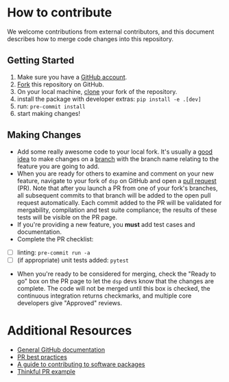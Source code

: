 # How to contribute

We welcome contributions from external contributors, and this document
describes how to merge code changes into this repository. 

## Getting Started
1. Make sure you have a [GitHub account](https://github.com/signup/free).
1. [Fork](https://help.github.com/articles/fork-a-repo/) this repository on GitHub.
1. On your local machine, [clone](https://help.github.com/articles/cloning-a-repository/) your fork of the repository.
1. install the package with developer extras: `pip install -e .[dev]`
1. run: `pre-commit install`
1. start making changes!

## Making Changes
* Add some really awesome code to your local fork.  It's usually a [good idea](http://blog.jasonmeridth.com/posts/do-not-issue-pull-requests-from-your-master-branch/) to make changes on a [branch](https://help.github.com/articles/creating-and-deleting-branches-within-your-repository/) with the branch name relating to the feature you are going to add.
* When you are ready for others to examine and comment on your new feature, navigate to your fork of `dsp` on GitHub and open a [pull request](https://help.github.com/articles/using-pull-requests/) (PR). Note that after you launch a PR from one of your fork's branches, all subsequent commits to that branch will be added to the open pull request automatically.  Each commit added to the PR will be validated for mergability, compilation and test suite compliance; the results of these tests will be visible on the PR page.
* If you're providing a new feature, you **must** add test cases and documentation.
* Complete the PR checklist:
- [ ] linting: `pre-commit run -a`
- [ ] (if appropriate) unit tests added: `pytest`

* When you're ready to be considered for merging, check the "Ready to go" box on the PR page to let the `dsp` devs know that the changes are complete. The code will not be merged until this box is checked, the continuous integration returns checkmarks, and multiple core developers give "Approved" reviews.

# Additional Resources
* [General GitHub documentation](https://help.github.com/)
* [PR best practices](http://codeinthehole.com/writing/pull-requests-and-other-good-practices-for-teams-using-github/)
* [A guide to contributing to software packages](http://www.contribution-guide.org)
* [Thinkful PR example](http://www.thinkful.com/learn/github-pull-request-tutorial/#Time-to-Submit-Your-First-PR)
